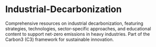# Industrial-Decarbonization
Comprehensive resources on industrial decarbonization, featuring strategies, technologies, sector-specific approaches, and educational content to support net-zero emissions in heavy industries. Part of the Carbon3 (C3) framework for sustainable innovation.
